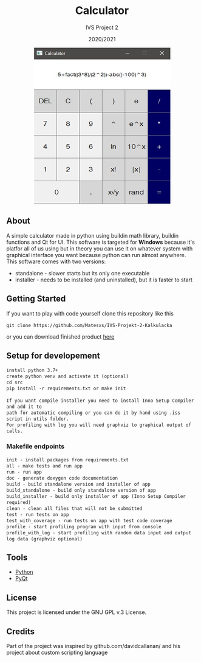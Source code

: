 <div align="center">
    <h1>Calculator</h1>
    <p>IVS Project 2</p>
    <p>2020/2021</p>
    <p>
    <img src="screenshot.jpg">
    <br>
    </p>
</div>

## About

A simple calculator made in python using buildin math library, buildin functions and Qt for UI.
This software is targeted for **Windows** because it's platfor all of us using but in theory you can use it on whatever
system with graphical interface you want because python can run almost anywhere.
This software comes with two versions:
* standalone - slower starts but its only one executable
* installer - needs to be installed (and uninstalled), but it is faster to start

## Getting Started

If you want to play with code yourself clone this repository like this
```
git clone https://github.com/Matesxs/IVS-Projekt-2-Kalkulacka
```

or you can download finished product [here](https://github.com/Matesxs/FIT_IVS_Calculator_projekt/releases)

## Setup for developement
```
install python 3.7+
create python venv and activate it (optional)
cd src
pip install -r requirements.txt or make init

If you want compile installer you need to install Inno Setup Compiler and add it to 
path for automatic compiling or you can do it by hand using .iss script in utils folder.
For profiling with log you will need graphviz to graphical output of calls.
```

### Makefile endpoints
```
init - install packages from requirements.txt
all - make tests and run app
run - run app
doc - generate doxygen code documentation
build - build standalone version and installer of app
build_standalone - build only standalone version of app
build_installer - build only installer of app (Inno Setup Compiler required)
clean - clean all files that will not be submitted
test - run tests on app
test_with_coverage - run tests on app with test code coverage
profile - start profiling program with input from console
profile_with_log - start profiling with random data input and output log data (graphviz optional)
```

## Tools

* [Python](https://www.python.org/)
* [PyQt](https://wiki.python.org/moin/PyQt)

## License

This project is licensed under the GNU GPL v.3 License.

## Credits

Part of the project was inspired by github.com/davidcallanan/ and his project about custom scripting language
